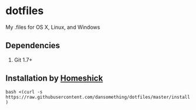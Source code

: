 dotfiles
========

My .files for OS X, Linux, and Windows

## Dependencies

1. Git 1.7+

## Installation by [Homeshick][0]

`bash <(curl -s https://raw.githubusercontent.com/dansomething/dotfiles/master/install)`

[0]: https://github.com/andsens/homeshick
